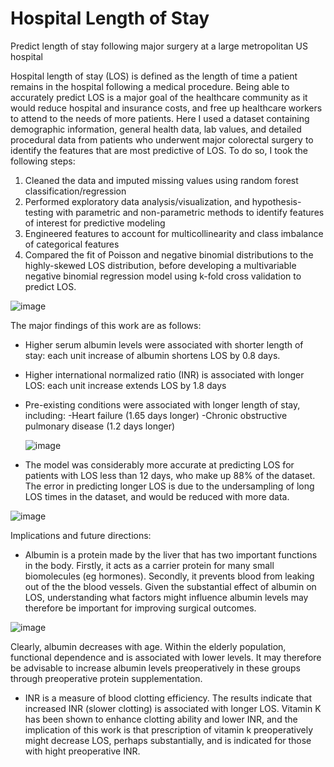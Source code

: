 # Hospital Length of Stay
Predict length of stay following major surgery at a large metropolitan US hospital

Hospital length of stay (LOS) is defined as the length of time a patient remains in the hospital following a medical procedure. Being able to accurately predict LOS is a major goal of the healthcare community as it would reduce hospital and insurance costs, and free up healthcare workers to attend to the needs of more patients. Here I used a dataset containing demographic information, general health data, lab values, and detailed procedural data
from patients who underwent major colorectal surgery to identify the features that are most predictive of LOS. To do so, I took the following steps:

1) Cleaned the data and imputed missing values using random forest classification/regression
2) Performed exploratory data analysis/visualization, and hypothesis-testing with parametric and non-parametric methods
to identify features of interest for predictive modeling
4) Engineered features to account for multicollinearity and class imbalance of categorical features
5) Compared the fit of Poisson and negative binomial distributions to the highly-skewed LOS distribution, before developing
a multivariable negative binomial regression model using k-fold cross validation to predict LOS. 

![image](https://user-images.githubusercontent.com/89553765/195169166-c1dc8e07-c6be-4005-b3be-12bfe51c3802.png)


The major findings of this work are as follows:


- Higher serum albumin levels were associated with shorter length of stay: each unit increase of albumin shortens LOS
by 0.8 days.
- Higher international normalized ratio (INR) is associated with longer LOS: each unit increase extends LOS by 1.8 days
- Pre-existing conditions were associated with longer length of stay, including:
      -Heart failure (1.65 days longer)
      -Chronic obstructive pulmonary disease (1.2 days longer)
      
    ![image](https://user-images.githubusercontent.com/89553765/195166397-2200463c-c5de-4c65-a8b6-b8ef093bba10.png)
    
- The model was considerably more accurate at predicting LOS for patients with LOS less than 12 days, who make up 88% of the 
dataset. 
    The error in predicting longer LOS is due to the undersampling of long LOS times in the dataset, and would be reduced with more data.

![image](https://user-images.githubusercontent.com/89553765/195170680-e6e3b993-bd44-4a03-b50f-02f524c416f9.png)

Implications and future directions:

- Albumin is a protein made by the liver that has two important functions in the body. Firstly, it acts as a carrier
protein for many small biomolecules (eg hormones). Secondly, it prevents blood from leaking out of the the blood
vessels. Given the substantial effect of albumin on LOS, understanding what factors might influence albumin levels may 
therefore be important for improving surgical outcomes. 

![image](https://user-images.githubusercontent.com/89553765/196256547-6d5dab16-42cf-40fa-8d01-e0baa62febad.png)

Clearly, albumin decreases with age. Within the elderly population, functional dependence and is associated with lower
levels. It may therefore be advisable to increase albumin levels preoperatively in these groups through preoperative
protein supplementation.

- INR is a measure of blood clotting efficiency. The results indicate that increased INR (slower clotting) is associated
with longer LOS. Vitamin K has been shown to enhance clotting ability and lower INR, and the implication of this work is that
prescription of vitamin k preoperatively might decrease LOS, perhaps substantially, and is indicated for those with 
hight preoperative INR.

